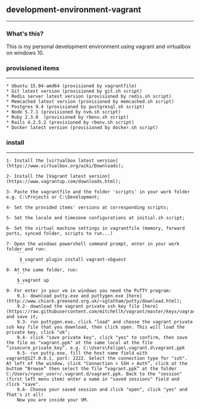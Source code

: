 ## development-environment-vagrant
---------------------

### What's this?
This is my personal development environment using vagrant and virtualbox on windows 10.

### provisioned items
---------------------
    * Ubuntu 15.04-amd64 (provisioned by vagrantfile)
    * Git latest version (provisioned by git.sh script)
    * Redis server latest version (provisioned by redis.sh script)
    * Memcached latest version (provisioned by memcached.sh script)
    * Postgres 9.4 (provisioned by postgresql.sh script)
    * Node 5.7.1 (provisioned by nvm.sh script)
    * Ruby 2.3.0  (provisioned by rbenv.sh script)
    * Rails 4.2.5.2 (provisioned by rbenv.sh script)
    * Docker latest version (provisioned by docker.sh script)

### install
---------------------
    1- Install the [virtualbox latest version](https://www.virtualbox.org/wiki/Downloads);

    2- Install the [Vagrant latest version](https://www.vagrantup.com/downloads.html);

    3- Paste the vagrantfile and the folder 'scripts' in your work folder e.g. C:\Projects or C:\Development;

    4- Set the provided items' versions at corresponding scripts; 

    5- Set the locale and timezone configurations at initial.sh script;

    6- Set the virtual machine settings in vagrantfile (memory, forward ports, synced folder, scripts to run...)

    7- Open the windows powershell command prompt, enter in your work folder and run:
        ``` 
         $ vagrant plugin install vagrant-vbguest
         ```
    8- At the same folder, run:
        ``` 
        $ vagrant up
        ```
    9- For enter in your vm in windows you need the PuTTY program:
        9.1- download putty.exe and puttygen.exe [here](http://www.chiark.greenend.org.uk/~sgtatham/putty/download.html);
        9.2- download the vagrant private ssh key file [here](https://raw.githubusercontent.com/mitchellh/vagrant/master/keys/vagrant) and save it;
        9.3- run puttygen.exe, click "load" and choose the vagrant private ssh key file that you download, then click open. This will load the private key, click "ok";
        9.4- click "save private key", click "yes" to confirm, then save the file as "vagrant.ppk" at the same local at the file “insecure_private_key”. e.g. C:\Users\Felipe\.vagrant.d\vagrant.ppk
        9.5- run putty.exe, fill the host name field with vagrant@127.0.0.1, port: 2222. Select the connection type for "ssh". At left of the window, click "Connection > SSH > Auth”, click at the buttom “Browse” then select the file “vagrant.ppk” at the folder C:/Users/<your_user>/.vagrant.d/vagrant.ppk. Back to the "session" (first left menu item) enter a name in "saved sessions" field and click "save".
        9.6- Choose your saved session and click "open", click "yes" and That's it all! 
        Now you are inside your VM.
